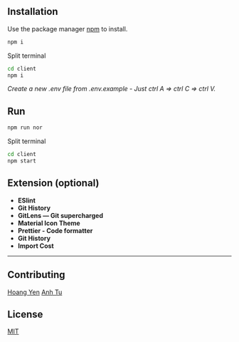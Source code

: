 ## Installation

Use the package manager [npm](https://nodejs.org/en/download/) to install.

```bash
npm i
```

Split terminal

```bash
cd client
npm i
```

_Create a new .env file from .env.example - Just ctrl A => ctrl C => ctrl V._

## Run

```bash
npm run nor
```

Split terminal

```bash
cd client
npm start
```

## Extension (optional)

- **ESlint**
- **Git History**
- **GitLens — Git supercharged**
- **Material Icon Theme**
- **Prettier - Code formatter**
- **Git History**
- **Import Cost**

---

## Contributing

[Hoang Yen](https://www.facebook.com/trhgyen/)
[Anh Tu](https://www.facebook.com/ntat007)

## License

[MIT](https://choosealicense.com/licenses/mit/)
